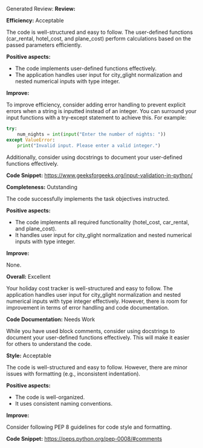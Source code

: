 Generated Review: **Review:**

**Efficiency:** Acceptable

The code is well-structured and easy to follow. The user-defined functions (car_rental, hotel_cost, and plane_cost) perform calculations based on the passed parameters efficiently.

**Positive aspects:**
* The code implements user-defined functions effectively.
* The application handles user input for city_glight normalization and nested numerical inputs with type integer.   

**Improve:**

To improve efficiency, consider adding error handling to prevent explicit errors when a string is inputted instead of an integer. You can surround your input functions with a try-except statement to achieve this. For example:       
```python
try:
    num_nights = int(input("Enter the number of nights: "))
except ValueError:
    print("Invalid input. Please enter a valid integer.")
```
Additionally, consider using docstrings to document your user-defined functions effectively.

**Code Snippet:** https://www.geeksforgeeks.org/input-validation-in-python/

**Completeness:** Outstanding

The code successfully implements the task objectives instructed.

**Positive aspects:**
* The code implements all required functionality (hotel_cost, car_rental, and plane_cost).
* It handles user input for city_glight normalization and nested numerical inputs with type integer.

**Improve:**

None.

**Overall:** Excellent

Your holiday cost tracker is well-structured and easy to follow. The application handles user input for city_glight normalization and nested numerical inputs with type integer effectively. However, there is room for improvement in terms of error handling and code documentation.

**Code Documentation:** Needs Work

While you have used block comments, consider using docstrings to document your user-defined functions effectively. This will make it easier for others to understand the code.

**Style:** Acceptable

The code is well-structured and easy to follow. However, there are minor issues with formatting (e.g., inconsistent indentation).

**Positive aspects:**
* The code is well-organized.
* It uses consistent naming conventions.

**Improve:**

Consider following PEP 8 guidelines for code style and formatting.

**Code Snippet:** https://peps.python.org/pep-0008/#comments